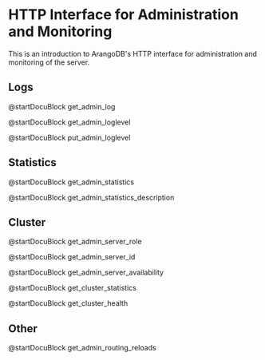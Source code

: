 HTTP Interface for Administration and Monitoring
================================================

This is an introduction to ArangoDB's HTTP interface for administration and
monitoring of the server.

Logs
----

<!-- lib/Admin/RestAdminLogHandler.cpp -->

@startDocuBlock get_admin_log

@startDocuBlock get_admin_loglevel

@startDocuBlock put_admin_loglevel

Statistics
----------

<!-- js/actions/api-system.js -->

@startDocuBlock get_admin_statistics

<!-- js/actions/api-system.js -->

@startDocuBlock get_admin_statistics_description

Cluster
-------

<!-- js/actions/api-system.js -->

@startDocuBlock get_admin_server_role

<!-- js/actions/api-system.js -->

@startDocuBlock get_admin_server_id

@startDocuBlock get_admin_server_availability

<!-- js/actions/api-cluster.js -->

@startDocuBlock get_cluster_statistics

@startDocuBlock get_cluster_health


Other
-----

<!-- js/actions/api-system.js -->

@startDocuBlock get_admin_routing_reloads
